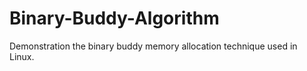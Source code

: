 # Binary-Buddy-Algorithm
Demonstration the binary buddy memory allocation technique used in Linux. 
